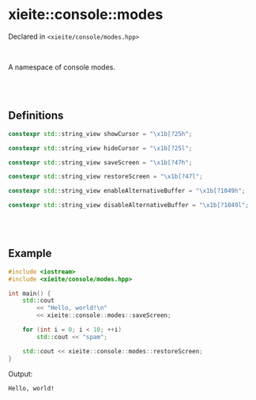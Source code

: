 # xieite::console::modes
Declared in `<xieite/console/modes.hpp>`

<br/>

A namespace of console modes.

<br/><br/>

## Definitions
```cpp
constexpr std::string_view showCursor = "\x1b[?25h";
```
```cpp
constexpr std::string_view hideCursor = "\x1b[?25l";
```
```cpp
constexpr std::string_view saveScreen = "\x1b[?47h";
```
```cpp
constexpr std::string_view restoreScreen = "\x1b[?47l";
```
```cpp
constexpr std::string_view enableAlternativeBuffer = "\x1b[?1049h";
```
```cpp
constexpr std::string_view disableAlternativeBuffer = "\x1b[?1049l";
```

<br/><br/>

## Example
```cpp
#include <iostream>
#include <xieite/console/modes.hpp>

int main() {
	std::cout
		<< "Hello, world!\n"
		<< xieite::console::modes::saveScreen;

	for (int i = 0; i < 10; ++i)
		std::cout << "spam";

	std::cout << xieite::console::modes::restoreScreen;
}
```
Output:
```
Hello, world!
```
